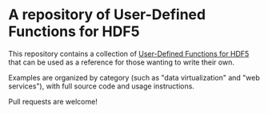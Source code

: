 # A repository of User-Defined Functions for HDF5

This repository contains a collection of [User-Defined Functions for HDF5](https://github.com/lucasvr/hdf5-udf)
that can be used as a reference for those wanting to write their own.

Examples are organized by category (such as "data virtualization" and "web services"),
with full source code and usage instructions.

Pull requests are welcome!

